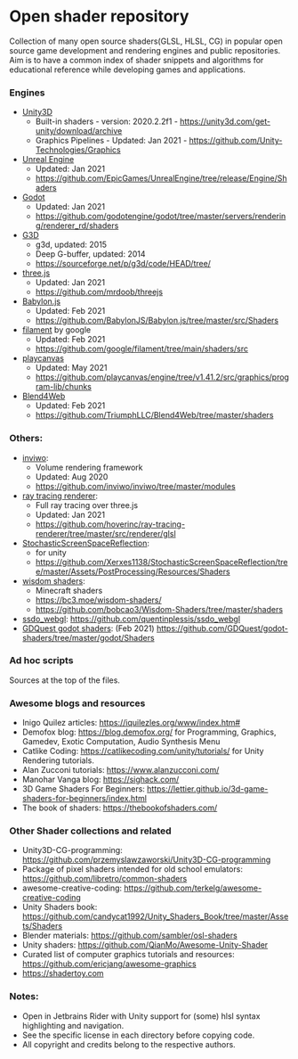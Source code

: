 # Open shader repository
Collection of many open source shaders(GLSL, HLSL, CG) in popular open source game development and rendering engines and public repositories. 
Aim is to have a common index of shader snippets and algorithms for educational reference while developing games and applications.

### Engines
* [Unity3D](Engines/Unity)
  - Built-in shaders - version: 2020.2.2f1 - https://unity3d.com/get-unity/download/archive
  - Graphics Pipelines - Updated: Jan 2021 - https://github.com/Unity-Technologies/Graphics
* [Unreal Engine](Engines/Unreal)
    - Updated: Jan 2021
    - https://github.com/EpicGames/UnrealEngine/tree/release/Engine/Shaders
* [Godot](Engines/godot)
    - Updated: Jan 2021
    - https://github.com/godotengine/godot/tree/master/servers/rendering/renderer_rd/shaders
* [G3D](Engines/G3D)
  - g3d, updated: 2015
  - Deep G-buffer, updated: 2014
  - https://sourceforge.net/p/g3d/code/HEAD/tree/
* [three.js](Engines/threejs)
  - Updated: Jan 2021
  - https://github.com/mrdoob/threejs
* [Babylon.js](Engines/babylonjs)
  - Updated: Feb 2021
  - https://github.com/BabylonJS/Babylon.js/tree/master/src/Shaders
* [filament](Engines/babylonjs) by google
  - Updated: Feb 2021
  - https://github.com/google/filament/tree/main/shaders/src
* [playcanvas](Engines/playcanvas)
  - Updated: May 2021
  - https://github.com/playcanvas/engine/tree/v1.41.2/src/graphics/program-lib/chunks
* [Blend4Web](Engines/Blend4Web) 
  - Updated: Feb 2021
  - https://github.com/TriumphLLC/Blend4Web/tree/master/shaders

### Others:
* [inviwo](Others/inviwo): 
  - Volume rendering framework
  - Updated: Aug 2020
  - https://github.com/inviwo/inviwo/tree/master/modules
* [ray tracing renderer](Others/ray_tracing_renderer_three): 
  - Full ray tracing over three.js
  - Updated: Jan 2021
  - https://github.com/hoverinc/ray-tracing-renderer/tree/master/src/renderer/glsl
* [StochasticScreenSpaceReflection](Others/StochasticScreenSpaceReflection):
  - for unity
  - https://github.com/Xerxes1138/StochasticScreenSpaceReflection/tree/master/Assets/PostProcessing/Resources/Shaders
* [wisdom shaders](Others/wisdom):
  - Minecraft shaders
  - https://bc3.moe/wisdom-shaders/
  - https://github.com/bobcao3/Wisdom-Shaders/tree/master/shaders
* [ssdo_webgl](Others/ssdo_webgl): https://github.com/quentinplessis/ssdo_webgl
* [GDQuest godot shaders](Others/GDQuest_godot): (Feb 2021) https://github.com/GDQuest/godot-shaders/tree/master/godot/Shaders

### Ad hoc scripts
Sources at the top of the files.

### Awesome blogs and resources
* Inigo Quilez articles: https://iquilezles.org/www/index.htm#
* Demofox blog: https://blog.demofox.org/ for Programming, Graphics, Gamedev, Exotic Computation, Audio Synthesis
  Menu
* Catlike Coding: https://catlikecoding.com/unity/tutorials/ for Unity Rendering tutorials.
* Alan Zucconi tutorials: https://www.alanzucconi.com/
* Manohar Vanga blog: https://sighack.com/ 
* 3D Game Shaders For Beginners: https://lettier.github.io/3d-game-shaders-for-beginners/index.html
* The book of shaders: https://thebookofshaders.com/  

### Other Shader collections and related
* Unity3D-CG-programming: https://github.com/przemyslawzaworski/Unity3D-CG-programming
* Package of pixel shaders intended for old school emulators: https://github.com/libretro/common-shaders
* awesome-creative-coding: https://github.com/terkelg/awesome-creative-coding
* Unity Shaders book: https://github.com/candycat1992/Unity_Shaders_Book/tree/master/Assets/Shaders
* Blender materials: https://github.com/sambler/osl-shaders
* Unity shaders: https://github.com/QianMo/Awesome-Unity-Shader
* Curated list of computer graphics tutorials and resources: https://github.com/ericjang/awesome-graphics
* https://shadertoy.com

### Notes: 
* Open in Jetbrains Rider with Unity support for (some) hlsl syntax highlighting and navigation.
* See the specific license in each directory before copying code.
* All copyright and credits belong to the respective authors. 
